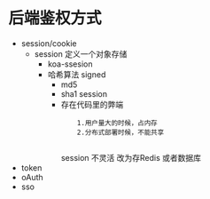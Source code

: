 # 后端鉴权方式
- session/cookie 
    - session 定义一个对象存储
        - koa-ssesion
        - 哈希算法 signed
            - md5
            - sha1
        session
            - 存在代码里的弊端 
                ```
                    1.用户量大的时候，占内存
                    2.分布式部署时候，不能共享
                    
                ``` 
                session 不灵活
                改为存Redis 或者数据库
- token
- oAuth
- sso
